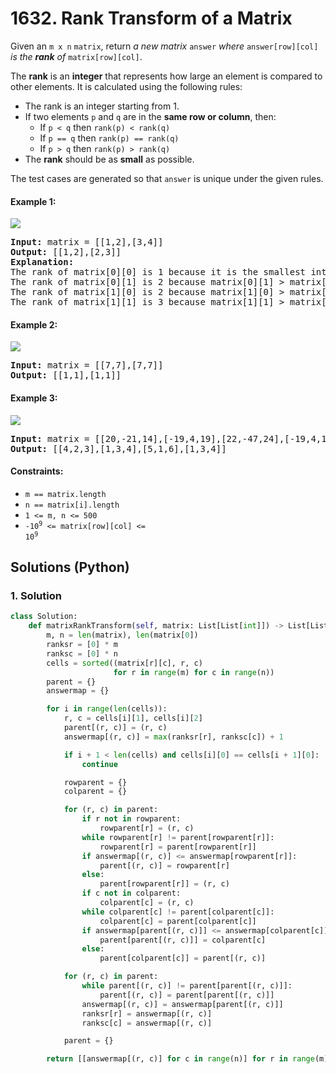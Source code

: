 # 1632. Rank Transform of a Matrix
Given an `m x n` `matrix`, return *a new matrix* `answer` *where* `answer[row][col]` *is the **rank** of* `matrix[row][col]`.

The **rank** is an **integer** that represents how large an element is compared to other elements. It is calculated using the following rules:
* The rank is an integer starting from 1.
* If two elements `p` and `q` are in the **same row or column**, then:
    * If `p < q` then `rank(p) < rank(q)`
    * If `p == q` then `rank(p) == rank(q)`
    * If `p > q` then `rank(p) > rank(q)`
* The **rank** should be as **small** as possible.

The test cases are generated so that `answer` is unique under the given rules.

#### Example 1:
![](https://assets.leetcode.com/uploads/2020/10/18/rank1.jpg)
<pre>
<strong>Input:</strong> matrix = [[1,2],[3,4]]
<strong>Output:</strong> [[1,2],[2,3]]
<strong>Explanation:</strong>
The rank of matrix[0][0] is 1 because it is the smallest integer in its row and column.
The rank of matrix[0][1] is 2 because matrix[0][1] > matrix[0][0] and matrix[0][0] is rank 1.
The rank of matrix[1][0] is 2 because matrix[1][0] > matrix[0][0] and matrix[0][0] is rank 1.
The rank of matrix[1][1] is 3 because matrix[1][1] > matrix[0][1], matrix[1][1] > matrix[1][0], and both matrix[0][1] and matrix[1][0] are rank 2.
</pre>

#### Example 2:
![](https://assets.leetcode.com/uploads/2020/10/18/rank2.jpg)
<pre>
<strong>Input:</strong> matrix = [[7,7],[7,7]]
<strong>Output:</strong> [[1,1],[1,1]]
</pre>

#### Example 3:
![](https://assets.leetcode.com/uploads/2020/10/18/rank3.jpg)
<pre>
<strong>Input:</strong> matrix = [[20,-21,14],[-19,4,19],[22,-47,24],[-19,4,19]]
<strong>Output:</strong> [[4,2,3],[1,3,4],[5,1,6],[1,3,4]]
</pre>

#### Constraints:
* `m == matrix.length`
* `n == matrix[i].length`
* `1 <= m, n <= 500`
* <code>-10<sup>9</sup> <= matrix[row][col] <= 10<sup>9</sup></code>

## Solutions (Python)

### 1. Solution
```Python
class Solution:
    def matrixRankTransform(self, matrix: List[List[int]]) -> List[List[int]]:
        m, n = len(matrix), len(matrix[0])
        ranksr = [0] * m
        ranksc = [0] * n
        cells = sorted((matrix[r][c], r, c)
                       for r in range(m) for c in range(n))
        parent = {}
        answermap = {}

        for i in range(len(cells)):
            r, c = cells[i][1], cells[i][2]
            parent[(r, c)] = (r, c)
            answermap[(r, c)] = max(ranksr[r], ranksc[c]) + 1

            if i + 1 < len(cells) and cells[i][0] == cells[i + 1][0]:
                continue

            rowparent = {}
            colparent = {}

            for (r, c) in parent:
                if r not in rowparent:
                    rowparent[r] = (r, c)
                while rowparent[r] != parent[rowparent[r]]:
                    rowparent[r] = parent[rowparent[r]]
                if answermap[(r, c)] <= answermap[rowparent[r]]:
                    parent[(r, c)] = rowparent[r]
                else:
                    parent[rowparent[r]] = (r, c)
                if c not in colparent:
                    colparent[c] = (r, c)
                while colparent[c] != parent[colparent[c]]:
                    colparent[c] = parent[colparent[c]]
                if answermap[parent[(r, c)]] <= answermap[colparent[c]]:
                    parent[parent[(r, c)]] = colparent[c]
                else:
                    parent[colparent[c]] = parent[(r, c)]

            for (r, c) in parent:
                while parent[(r, c)] != parent[parent[(r, c)]]:
                    parent[(r, c)] = parent[parent[(r, c)]]
                answermap[(r, c)] = answermap[parent[(r, c)]]
                ranksr[r] = answermap[(r, c)]
                ranksc[c] = answermap[(r, c)]

            parent = {}

        return [[answermap[(r, c)] for c in range(n)] for r in range(m)]
```
